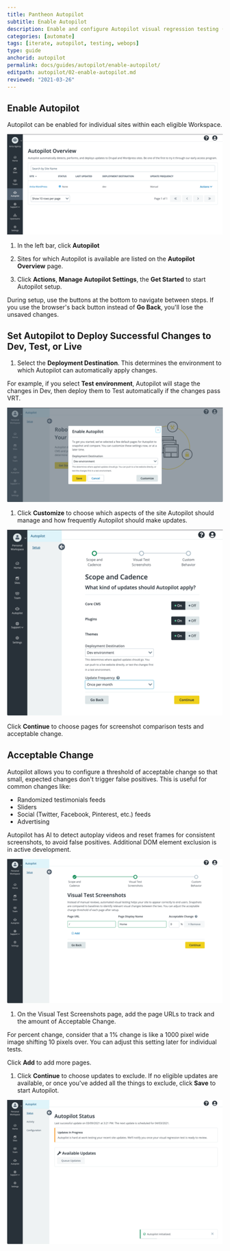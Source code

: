 ```yaml
---
title: Pantheon Autopilot
subtitle: Enable Autopilot
description: Enable and configure Autopilot visual regression testing (VRT) for your WordPress or Drupal site.
categories: [automate]
tags: [iterate, autopilot, testing, webops]
type: guide
anchorid: autopilot
permalink: docs/guides/autopilot/enable-autopilot/
editpath: autopilot/02-enable-autopilot.md
reviewed: "2021-03-26"
---
```


## Enable Autopilot

Autopilot can be enabled for individual sites within each eligible Workspace.

![Autopilot Overview page shows sites available for Autopilot](../../../images/autopilot/autopilot-sites-overview.png)

1. In the left bar, click **<i className="fa fa-robot"></i> Autopilot**

1. Sites for which Autopilot is available are listed on the **Autopilot Overview** page.

1. Click **Actions**, **Manage Autopilot Settings**, the **Get Started** to start Autopilot setup.

  During setup, use the buttons at the bottom to navigate between steps. If you use the browser's back button instead of **Go Back**, you'll lose the unsaved changes.

## Set Autopilot to Deploy Successful Changes to Dev, Test, or Live

1. Select the **Deployment Destination**. This determines the environment to which Autopilot can automatically apply changes.

  For example, if you select **Test environment**, Autopilot will stage the changes in Dev, then deploy them to Test automatically if the changes pass VRT.

  ![Enable Autopilot and select Deployment Destination](../../../images/autopilot/autopilot-get-started.png)

1. Click **Customize** to choose which aspects of the site Autopilot should manage and how frequently Autopilot should make updates.

  ![Autopilot Setup - Scope and Cadence](../../../images/autopilot/autopilot-setup-scope-cadence.png)

  Click **Continue** to choose pages for screenshot comparison tests and acceptable change.

## Acceptable Change

Autopilot allows you to configure a threshold of acceptable change so that small, expected changes don't trigger false positives. This is useful for common changes like:

- Randomized testimonials feeds
- Sliders
- Social (Twitter, Facebook, Pinterest, etc.) feeds
- Advertising

Autopilot has AI to detect autoplay videos and reset frames for consistent screenshots, to avoid false positives. Additional DOM element exclusion is in active development.

![Autopilot Setup - Visual Test Screenshots](../../../images/autopilot/autopilot-setup-screenshots.png)

1. On the Visual Test Screenshots page, add the page URLs to track and the amount of Acceptable Change.

  For percent change, consider that a 1% change is like a 1000 pixel wide image shifting 10 pixels over. You can adjust this setting later for individual tests.

  Click **<i class="fa fa-plus-circle"></i> Add** to add more pages.

1. Click **Continue** to choose updates to exclude. If no eligible updates are available, or once you've added all the things to exclude, click **Save** to start Autopilot.

![Autopilot Status page shows update status. A status popup notification in the lower right shows that Autopilot has been initialized.](../../../images/autopilot/autopilot-status-initialized.png)
